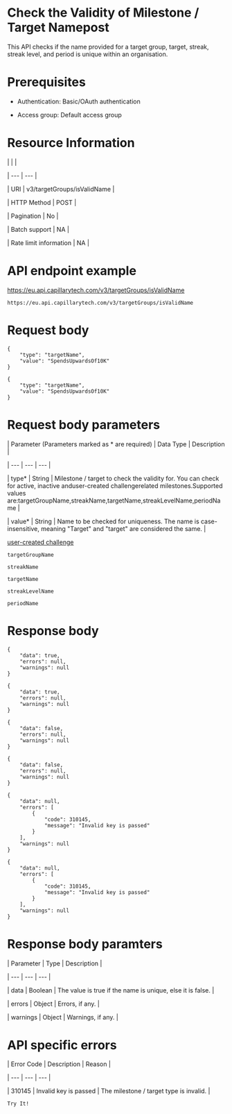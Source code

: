 # Check the Validity of Milestone / Target Namepost

This API checks if the name provided for a target group, target, streak, streak level, and period is unique within an organisation.

# Prerequisites

- Authentication: Basic/OAuth authentication

- Access group: Default access group

# Resource Information

|  |  |

| --- | --- |

| URI | v3/targetGroups/isValidName |

| HTTP Method | POST |

| Pagination | No |

| Batch support | NA |

| Rate limit information | NA |



# API endpoint example

https://eu.api.capillarytech.com/v3/targetGroups/isValidName

```
https://eu.api.capillarytech.com/v3/targetGroups/isValidName
```

# Request body

```
{
    "type": "targetName",
    "value": "SpendsUpwardsOf10K"
}
```

```
{
    "type": "targetName",
    "value": "SpendsUpwardsOf10K"
}
```

# Request body parameters

| Parameter (Parameters marked as * are required) | Data Type | Description |

| --- | --- | --- |

| type* | String | Milestone / target to check the validity for. You can check for active, inactive anduser-created challengerelated milestones.Supported values are:targetGroupName,streakName,targetName,streakLevelName,periodName |

| value* | String | Name to be checked for uniqueness. The name is case-insensitive, meaning "Target" and "target" are considered the same. |



[user-created challenge](/reference/user-created-challenges)

`targetGroupName`

`streakName`

`targetName`

`streakLevelName`

`periodName`

# Response body

```
{
    "data": true,
    "errors": null,
    "warnings": null
}
```

```
{
    "data": true,
    "errors": null,
    "warnings": null
}
```

```
{
    "data": false,
    "errors": null,
    "warnings": null
}
```

```
{
    "data": false,
    "errors": null,
    "warnings": null
}
```

```
{
    "data": null,
    "errors": [
        {
            "code": 310145,
            "message": "Invalid key is passed"
        }
    ],
    "warnings": null
}
```

```
{
    "data": null,
    "errors": [
        {
            "code": 310145,
            "message": "Invalid key is passed"
        }
    ],
    "warnings": null
}
```

# Response body paramters

| Parameter | Type | Description |

| --- | --- | --- |

| data | Boolean | The value is true if the name is unique, else it is false. |

| errors | Object | Errors, if any. |

| warnings | Object | Warnings, if any. |



# API specific errors

| Error Code | Description | Reason |

| --- | --- | --- |

| 310145 | Invalid key is passed | The milestone / target type is invalid. |



`Try It!`